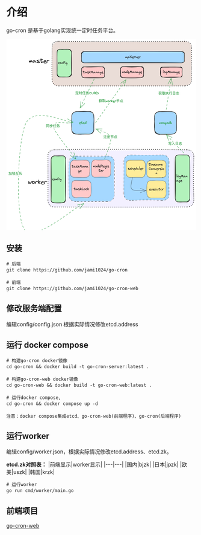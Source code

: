 # 介绍

go-cron 是基于golang实现统一定时任务平台。

![流程图](./img/流程图.png)



## 安装
```shell
# 后端
git clone https://github.com/jami1024/go-cron

# 前端 
git clone https://github.com/jami1024/go-cron-web

```
## 修改服务端配置
编辑config/config.json 根据实际情况修改etcd.address


## 运行 docker compose
```
# 构建go-cron docker镜像
cd go-cron && docker build -t go-cron-server:latest .

# 构建go-cron-web docker镜像
cd go-cron-web && docker build -t go-cron-web:latest .

# 运行docker compose,
cd go-cron && docker compose up -d

注意：docker compose集成etcd、go-cron-web(前端程序)、go-cron(后端程序)
```

## 运行worker
编辑config/worker.json，根据实际情况修改etcd.address、etcd.zk。

**etcd.zk对照表：**
|前端显示|worker显示|
|---|---|
|国内|bjzk|
|日本|jpzk|
|欧美|uszk|
|韩国|krzk|

```
# 运行worker
go run cmd/worker/main.go
```
## 前端项目
[go-cron-web](https://github.com/jami1024/go-cron-web)



